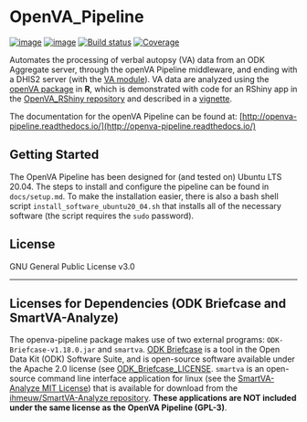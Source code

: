 OpenVA_Pipeline
===============
[![image](https://img.shields.io/pypi/pyversions/openva_pipeline)](https://pypi.org/project/openva_pipeline/)
[![image](http://readthedocs.org/projects/openva-pipeline/badge/)](http://openva-pipeline.readthedocs.io/)
[![Build status](https://ci.appveyor.com/api/projects/status/gsxtxr40r21s0q79?svg=true)](https://ci.appveyor.com/project/jarathomas/openva-pipeline)
[![Coverage](https://codecov.io/gh/verbal-autopsy-software/openva_pipeline/branch/master/graph/badge.svg?token=307LFXDUJ2)](https://codecov.io/gh/verbal-autopsy-software/openva_pipeline)


Automates the processing of verbal autopsy (VA) data from an ODK Aggregate
server, through the openVA Pipeline middleware, and ending with a DHIS2 server
(with the [VA module](https://github.com/SwissTPH/dhis2_va_draft)). VA data are
analyzed using the [openVA
package](https://github.com/verbal-autopsy-software/openVA) in **R**, which is
demonstrated with code for an RShiny app in the [OpenVA_RShiny
repository](https://github.com/verbal-autopsy-software/shinyVA) and described in a
[vignette](https://github.com/verbal-autopsy-software/shinyVA/blob/master/shiny-openVA-vignette.pdf).


The documentation for the openVA Pipeline can be found at:
[http://openva-pipeline.readthedocs.io/](http://openva-pipeline.readthedocs.io/)

## Getting Started

The OpenVA Pipeline has been designed for (and tested on) Ubuntu LTS 20.04.
The steps to install and configure the pipeline can be found in
`docs/setup.md`. To make the installation easier, there is also a bash shell
script `install_software_ubuntu20_04.sh` that installs all of the necessary software (the
script requires the `sudo` password).

<!-- The documentation can also be found on [Read the Docs](https://openva-pipeline.readthedocs.io/en/latest/): -->

<!-- - [**Software Requirements**](https://openva-pipeline.readthedocs.io/en/latest/software.html)  -->
<!-- - [**Installation Guide**](https://openva-pipeline.readthedocs.io/en/latest/install.html) -->
<!-- - [**Pipeline Configuration**](https://openva-pipeline.readthedocs.io/en/latest/config.html) -->

## License
GNU General Public License v3.0

----

## Licenses for Dependencies (ODK Briefcase and SmartVA-Analyze)

The openva-pipeline package makes use of two external programs:
`ODK-Briefcase-v1.18.0.jar` and `smartva`.  [ODK Briefcase](https://github.com/opendatakit/briefcase) 
is a tool in the Open Data Kit (ODK) Software Suite, and is open-source software available 
under the Apache 2.0 license (see 
[ODK_Briefcase_LICENSE](https://github.com/opendatakit/briefcase/blob/master/LICENSE.md).
`smartva` is an open-source command line interface application for linux (see the 
[SmartVA-Analyze MIT License](https://github.com/ihmeuw/SmartVA-Analyze/blob/master/LICENSE))
that is available for download from the
[ihmeuw/SmartVA-Analyze repository](https://github.com/ihmeuw/SmartVA-Analyze/releases).
**These applications are NOT included under the same license as the OpenVA Pipeline (GPL-3)**.
